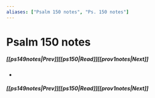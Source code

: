 ```yaml
---
aliases: ["Psalm 150 notes", "Ps. 150 notes"]
---
```

# Psalm 150 notes
##### <span class=arrow-left></span>[[ps149notes|Prev]]<span class=navigation-separator></span>[[ps150|Read]]<span class=navigation-separator></span>[[prov1notes|Next]]<span class=arrow-right></span>
- 
##### <span class=arrow-left></span>[[ps149notes|Prev]]<span class=navigation-separator></span>[[ps150|Read]]<span class=navigation-separator></span>[[prov1notes|Next]]<span class=arrow-right></span>